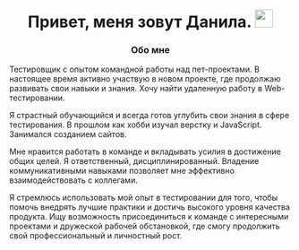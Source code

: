 <h1 align="center">Привет, меня зовут Данила.</a> 
<img src="https://github.com/blackcater/blackcater/raw/main/images/Hi.gif" height="32"/></h1>
<h3 align="center">Обо мне</h3>
<p>Тестировщик с опытом командной работы над пет-проектами. В настоящее время активно участвую в новом проекте, где продолжаю развивать свои навыки и знания. Хочу найти удаленную работу в Web-тестировании.

Я страстный обучающийся и всегда готов углубить свои знания в сфере тестирования. В прошлом как хобби изучал верстку и JavaScript. Занимался созданием сайтов.

Мне нравится работать в команде и вкладывать усилия в достижение общих целей. Я ответственный, дисциплинированный. Владение коммуникативными навыками позволяет мне эффективно взаимодействовать с коллегами.

Я стремлюсь использовать мой опыт в тестировании для того, чтобы помочь внедрять лучшие практики и достичь высокого уровня качества продукта. Ищу возможность присоединиться к команде с интересными проектами и дружеской рабочей обстановкой, где смогу продолжить свой профессиональный и личностный рост.</p>
